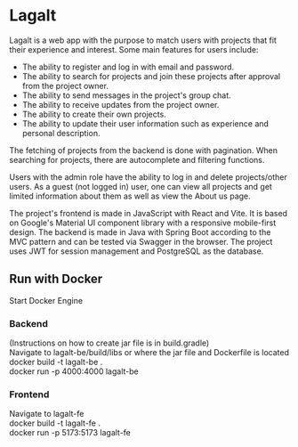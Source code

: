 # Lagalt

Lagalt is a web app with the purpose to match users with projects that fit their experience and interest. Some main features for users include:

- The ability to register and log in with email and password.
- The ability to search for projects and join these projects after approval from the project owner.
- The ability to send messages in the project's group chat.
- The ability to receive updates from the project owner.
- The ability to create their own projects.
- The ability to update their user information such as experience and personal description.

The fetching of projects from the backend is done with pagination. When searching for projects, there are autocomplete and filtering functions. 

Users with the admin role have the ability to log in and delete projects/other users. As a guest (not logged in) user, one can view all projects and get limited information about them as well as view the About us page.  

The project's frontend is made in JavaScript with React and Vite. It is based on Google's Material UI component library with a responsive mobile-first design. The backend is made in Java with Spring Boot according to the MVC pattern and can be tested via Swagger in the browser. The project uses JWT for session management and PostgreSQL as the database.


## Run with Docker
Start Docker Engine
### Backend 
(Instructions on how to create jar file is in build.gradle)  
Navigate to lagalt-be/build/libs or where the jar file and Dockerfile is located   
docker build -t lagalt-be .  
docker run -p 4000:4000 lagalt-be  
### Frontend
Navigate to lagalt-fe  
docker build -t lagalt-fe .  
docker run -p 5173:5173 lagalt-fe  
